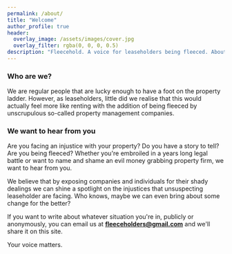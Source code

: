 ```yaml
---
permalink: /about/
title: "Welcome"
author_profile: true
header:
  overlay_image: /assets/images/cover.jpg
  overlay_filter: rgba(0, 0, 0, 0.5)
description: "Fleecehold. A voice for leaseholders being fleeced. About. What is Fleecehold. Fleeceholders. Who are we."
---
```


### Who are we?
We are regular people that are lucky enough to have a foot on the property ladder. However, as leaseholders, little did we realise that this would actually feel more like renting with the addition of being fleeced by unscrupulous so-called property management companies.  

### We want to hear from you
Are you facing an injustice with your property? Do you have a story to tell? Are you being fleeced? Whether you're embroiled in a years long legal battle or want to name and shame an evil money grabbing property firm, we want to hear from you. 

We believe that by exposing companies and individuals for their shady dealings we can shine a spotlight on the injustices that unsuspecting leaseholder are facing. Who knows, maybe we can even bring about some change for the better?  

If you want to write about whatever situation you're in, publicly or anonymously, you can email us at **<fleeceholders@gmail.com>** and we'll share it on this site. 

Your voice matters.

